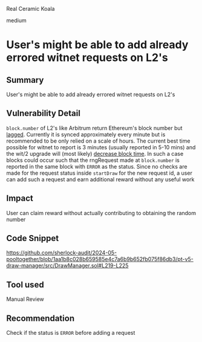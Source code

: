 Real Ceramic Koala

medium

# User's might be able to add already errored witnet requests on L2's

## Summary
User's might be able to add already errored witnet requests on L2's 

## Vulnerability Detail
`block.number` of L2's like Arbitrum return Ethereum's block number but [lagged](https://docs.arbitrum.io/build-decentralized-apps/arbitrum-vs-ethereum/block-numbers-and-time#ethereum-block-numbers-within-arbitrum). Currently it is synced approximately every minute but is recommended to be only relied on a scale of hours. 
The current best time possible for witnet to report is 3 minutes (usually reported in 5-10 mins) and the wit/2 upgrade will (most likely) [decrease block time](https://discord.com/channels/492453503390842880/1154045538900115456/1247216363961843733). 
In such a case blocks could occur such that the rngRequest made at `block.number` is reported in the same block with `ERROR` as the status. 
Since no checks are made for the request status inside `startDraw` for the new request id, a user can add such a request and earn additional reward without any useful work

## Impact
User can claim reward without actually contributing to obtaining the random number

## Code Snippet
https://github.com/sherlock-audit/2024-05-pooltogether/blob/1aa1b8c028b659585e4c7a6b9b652fb075f86db3/pt-v5-draw-manager/src/DrawManager.sol#L219-L225

## Tool used
Manual Review

## Recommendation
Check if the status is `ERROR` before adding a request